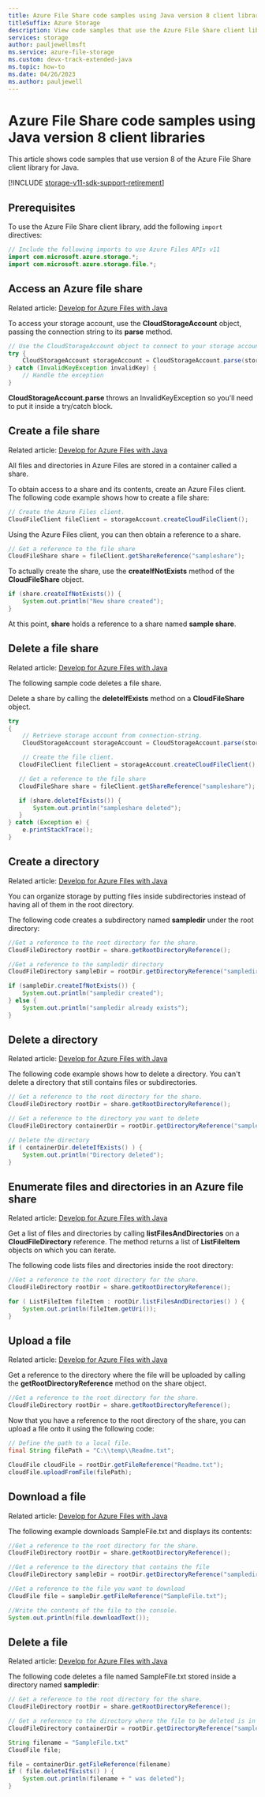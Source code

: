 ```yaml
---
title: Azure File Share code samples using Java version 8 client libraries
titleSuffix: Azure Storage
description: View code samples that use the Azure File Share client library for Java version 8.
services: storage
author: pauljewellmsft
ms.service: azure-file-storage
ms.custom: devx-track-extended-java
ms.topic: how-to
ms.date: 04/26/2023
ms.author: pauljewell
---
```


# Azure File Share code samples using Java version 8 client libraries

This article shows code samples that use version 8 of the Azure File Share client library for Java.

[!INCLUDE [storage-v11-sdk-support-retirement](../../../includes/storage-v11-sdk-support-retirement.md)]

## Prerequisites

To use the Azure File Share client library, add the following `import` directives:

```java
// Include the following imports to use Azure Files APIs v11
import com.microsoft.azure.storage.*;
import com.microsoft.azure.storage.file.*;
```

## Access an Azure file share

Related article: [Develop for Azure Files with Java](storage-java-how-to-use-file-storage.md#access-an-azure-file-share)

To access your storage account, use the **CloudStorageAccount** object, passing the connection string to its **parse** method.

```java
// Use the CloudStorageAccount object to connect to your storage account
try {
    CloudStorageAccount storageAccount = CloudStorageAccount.parse(storageConnectionString);
} catch (InvalidKeyException invalidKey) {
    // Handle the exception
}
```

**CloudStorageAccount.parse** throws an InvalidKeyException so you'll need to put it inside a try/catch block.

## Create a file share

Related article: [Develop for Azure Files with Java](storage-java-how-to-use-file-storage.md#create-a-file-share)

All files and directories in Azure Files are stored in a container called a share.

To obtain access to a share and its contents, create an Azure Files client. The following code example shows how to create a file share:

```java
// Create the Azure Files client.
CloudFileClient fileClient = storageAccount.createCloudFileClient();
```

Using the Azure Files client, you can then obtain a reference to a share.

```java
// Get a reference to the file share
CloudFileShare share = fileClient.getShareReference("sampleshare");
```

To actually create the share, use the **createIfNotExists** method of the **CloudFileShare** object.

```java
if (share.createIfNotExists()) {
    System.out.println("New share created");
}
```

At this point, **share** holds a reference to a share named **sample share**.

## Delete a file share

Related article: [Develop for Azure Files with Java](storage-java-how-to-use-file-storage.md#delete-a-file-share)

The following sample code deletes a file share.

Delete a share by calling the **deleteIfExists** method on a **CloudFileShare** object.

```java
try
{
    // Retrieve storage account from connection-string.
    CloudStorageAccount storageAccount = CloudStorageAccount.parse(storageConnectionString);

    // Create the file client.
   CloudFileClient fileClient = storageAccount.createCloudFileClient();

   // Get a reference to the file share
   CloudFileShare share = fileClient.getShareReference("sampleshare");

   if (share.deleteIfExists()) {
       System.out.println("sampleshare deleted");
   }
} catch (Exception e) {
    e.printStackTrace();
}
```

## Create a directory

Related article: [Develop for Azure Files with Java](storage-java-how-to-use-file-storage.md#create-a-directory)

You can organize storage by putting files inside subdirectories instead of having all of them in the root directory.

The following code creates a subdirectory named **sampledir** under the root directory:

```java
//Get a reference to the root directory for the share.
CloudFileDirectory rootDir = share.getRootDirectoryReference();

//Get a reference to the sampledir directory
CloudFileDirectory sampleDir = rootDir.getDirectoryReference("sampledir");

if (sampleDir.createIfNotExists()) {
    System.out.println("sampledir created");
} else {
    System.out.println("sampledir already exists");
}
```

## Delete a directory

Related article: [Develop for Azure Files with Java](storage-java-how-to-use-file-storage.md#delete-a-directory)

The following code example shows how to delete a directory. You can't delete a directory that still contains files or subdirectories.

```java
// Get a reference to the root directory for the share.
CloudFileDirectory rootDir = share.getRootDirectoryReference();

// Get a reference to the directory you want to delete
CloudFileDirectory containerDir = rootDir.getDirectoryReference("sampledir");

// Delete the directory
if ( containerDir.deleteIfExists() ) {
    System.out.println("Directory deleted");
}
```

## Enumerate files and directories in an Azure file share

Related article: [Develop for Azure Files with Java](storage-java-how-to-use-file-storage.md#enumerate-files-and-directories-in-an-azure-file-share)

Get a list of files and directories by calling **listFilesAndDirectories** on a **CloudFileDirectory** reference. The method returns a list of **ListFileItem** objects on which you can iterate. 

The following code lists files and directories inside the root directory:

```java
//Get a reference to the root directory for the share.
CloudFileDirectory rootDir = share.getRootDirectoryReference();

for ( ListFileItem fileItem : rootDir.listFilesAndDirectories() ) {
    System.out.println(fileItem.getUri());
}
```

## Upload a file

Related article: [Develop for Azure Files with Java](storage-java-how-to-use-file-storage.md#upload-a-file)

Get a reference to the directory where the file will be uploaded by calling the **getRootDirectoryReference** method on the share object.

```java
//Get a reference to the root directory for the share.
CloudFileDirectory rootDir = share.getRootDirectoryReference();
```

Now that you have a reference to the root directory of the share, you can upload a file onto it using the following code:

```java
// Define the path to a local file.
final String filePath = "C:\\temp\\Readme.txt";

CloudFile cloudFile = rootDir.getFileReference("Readme.txt");
cloudFile.uploadFromFile(filePath);
```

## Download a file

Related article: [Develop for Azure Files with Java](storage-java-how-to-use-file-storage.md#download-a-file)

The following example downloads SampleFile.txt and displays its contents:

```java
//Get a reference to the root directory for the share.
CloudFileDirectory rootDir = share.getRootDirectoryReference();

//Get a reference to the directory that contains the file
CloudFileDirectory sampleDir = rootDir.getDirectoryReference("sampledir");

//Get a reference to the file you want to download
CloudFile file = sampleDir.getFileReference("SampleFile.txt");

//Write the contents of the file to the console.
System.out.println(file.downloadText());
```

## Delete a file

Related article: [Develop for Azure Files with Java](storage-java-how-to-use-file-storage.md#delete-a-file)

The following code deletes a file named SampleFile.txt stored inside a directory named **sampledir**:

```java
// Get a reference to the root directory for the share.
CloudFileDirectory rootDir = share.getRootDirectoryReference();

// Get a reference to the directory where the file to be deleted is in
CloudFileDirectory containerDir = rootDir.getDirectoryReference("sampledir");

String filename = "SampleFile.txt"
CloudFile file;

file = containerDir.getFileReference(filename)
if ( file.deleteIfExists() ) {
    System.out.println(filename + " was deleted");
}
```
